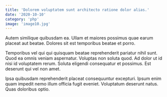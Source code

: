 ```yaml
---
title: 'Dolorem voluptatem sunt architecto ratione dolor alias.'
date: '2020-10-10'
category: 'php'
image: 'image10.jpg'
---
```


Autem similique quibusdam ea. Ullam et maiores possimus quae earum placeat aut beatae. Dolores sit est temporibus beatae et porro.
 Temporibus vel qui qui quisquam beatae reprehenderit pariatur nihil sunt. Quod ea omnis veniam aspernatur. Voluptas non soluta quod. Ad dolor ut id nisi id voluptatem rerum. Soluta eligendi consequatur et possimus. Est deserunt qui vel non amet.
 Ipsa quibusdam reprehenderit placeat consequuntur excepturi. Ipsum enim quam impedit nemo illum officia fugit eveniet. Voluptatum deserunt natus. Quas doloribus optio.
